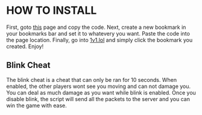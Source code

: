 # HOW TO INSTALL
First, goto [this](https://google.com) page and copy the code.
Next, create a new bookmark in your bookmarks bar and set it to whatevery you want. Paste the code into the page location.
Finally, go into [1v1.lol](https://1v1.lol) and simply click the bookmark you created.
Enjoy!

## Blink Cheat
The blink cheat is a cheat that can only be ran for 10 seconds.
When enabled, the other players wont see you moving and can not damage you.
You can deal as much damage as you want while blink is enabled.
Once you disable blink, the script will send all the packets to the server and you can win the game with ease.
